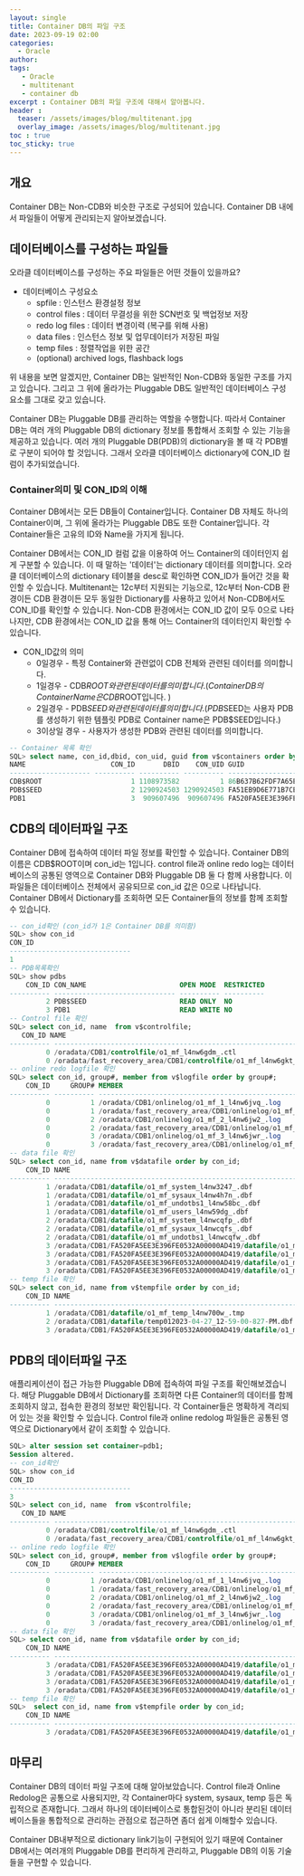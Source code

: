 ```yaml
---
layout: single
title: Container DB의 파일 구조
date: 2023-09-19 02:00
categories: 
  - Oracle
author: 
tags: 
   - Oracle
   - multitenant
   - container db
excerpt : Container DB의 파일 구조에 대해서 알아봅니다.
header :
  teaser: /assets/images/blog/multitenant.jpg
  overlay_image: /assets/images/blog/multitenant.jpg
toc : true  
toc_sticky: true
---
```


## 개요

Container DB는 Non-CDB와 비슷한 구조로 구성되어 있습니다.
Container DB 내에서 파일들이 어떻게 관리되는지 알아보겠습니다.

## 데이터베이스를 구성하는 파일들

오라클 데이터베이스를 구성하는 주요 파일들은 어떤 것들이 있을까요?

- 데이터베이스 구성요소
  - spfile : 인스턴스 환경설정 정보
  - control files : 데이터 무결성을 위한 SCN번호 및 백업정보 저장
  - redo log files : 데이터 변경이력 (복구를 위해 사용)
  - data files : 인스턴스 정보 및 업무데이터가 저장된 파일
  - temp files : 정렬작업을 위한 공간
  - (optional) archived logs, flashback logs 

위 내용을 보면 알겠지만, Container DB는 일반적인 Non-CDB와 동일한 구조를 가지고 있습니다. 그리고 그 위에 올라가는 Pluggable DB도 일반적인 데이터베이스 구성 요소를 그대로 갖고 있습니다.

Container DB는 Pluggable DB를 관리하는 역할을 수행합니다. 따라서 Container DB는 여러 개의 Pluggable DB의 dictionary 정보를 통합해서 조회할 수 있는 기능을 제공하고 있습니다. 여러 개의 Pluggable DB(PDB)의 dictionary을 볼 때 각 PDB별로 구분이 되어야 할 것입니다. 그래서 오라클 데이터베이스 dictionary에 CON_ID 컬럼이 추가되었습니다.

### Container의미 및 CON_ID의 이해

Container DB에서는 모든 DB들이 Container입니다. Container DB 자체도 하나의 Container이며, 그 위에 올라가는 Pluggable DB도 또한 Container입니다. 각 Container들은 고유의 ID와 Name을 가지게 됩니다.

Container DB에서는 CON_ID 컬럼 값을 이용하여 어느 Container의 데이터인지 쉽게 구분할 수 있습니다. 이 때 말하는 '데이터'는 dictionary 데이터를 의미합니다. 오라클 데이터베이스의 dictionary 테이블을 desc로 확인하면 CON_ID가 들어간 것을 확인할 수 있습니다. Multitenant는 12c부터 지원되는 기능으로, 12c부터 Non-CDB 환경이든 CDB 환경이든 모두 동일한 Dictionary를 사용하고 있어서 Non-CDB에서도 CON_ID를 확인할 수 있습니다. Non-CDB 환경에서는 CON_ID 값이 모두 0으로 나타나지만, CDB 환경에서는 CON_ID 값을 통해 어느 Container의 데이터인지 확인할 수 있습니다.


- CON_ID값의 의미
  - 0일경우 - 특정 Container와 관련없이 CDB 전체와 관련된 데이터를 의미합니다.
  - 1일경우 - CDB$ROOT와 관련된 데이터를 의미합니다. (Container DB의 Container Name은 CDB$ROOT입니다. )
  - 2일경우 - PDB$SEED와 관련된 데이터를 의미합니다. (PDB$SEED는 사용자 PDB를 생성하기 위한 템플릿 PDB로 Container name은 PDB$SEED입니다.)
  - 3이상일 경우 - 사용자가 생성한 PDB와 관련된 데이터를 의미합니다. 

```sql
-- Container 목록 확인
SQL> select name, con_id,dbid, con_uid, guid from v$containers order by con_id;
NAME                     CON_ID       DBID    CON_UID GUID
-------------------- ---------- ---------- ---------- --------------------------------
CDB$ROOT                      1 1108973582          1 86B637B62FDF7A65E053F706E80A27CA
PDB$SEED                      2 1290924503 1290924503 FA51EB9D6E771B7CE0532A00000AC69E
PDB1                          3  909607496  909607496 FA520FA5EE3E396FE0532A00000AD419
```

## CDB의 데이터파일 구조

Container DB에 접속하여 데이터 파일 정보를 확인할 수 있습니다.
Container DB의 이름은 CDB$ROOT이며 con_id는 1입니다.
control file과 online redo log는 데이터베이스의 공통된 영역으로 Container DB와 Pluggable DB 둘 다 함께 사용합니다.
이 파일들은 데이터베이스 전체에서 공유되므로 con_id 값은 0으로 나타납니다.
Container DB에서 Dictionary를 조회하면 모든 Container들의 정보를 함께 조회할 수 있습니다.

```sql
-- con_id확인 (con_id가 1은 Container DB를 의미함)
SQL> show con_id
CON_ID
------------------------------
1
-- PDB목록확인
SQL> show pdbs
    CON_ID CON_NAME                       OPEN MODE  RESTRICTED
---------- ------------------------------ ---------- ----------
         2 PDB$SEED                       READ ONLY  NO
         3 PDB1                           READ WRITE NO
-- Control file 확인
SQL> select con_id, name  from v$controlfile;
   CON_ID NAME
---------- -----------------------------------------------------------------------------
         0 /oradata/CDB1/controlfile/o1_mf_l4nw6gdm_.ctl
         0 /oradata/fast_recovery_area/CDB1/controlfile/o1_mf_l4nw6gkt_.ctl
-- online redo logfile 확인
SQL> select con_id, group#, member from v$logfile order by group#;
    CON_ID     GROUP# MEMBER
---------- ---------- ---------------------------------------------------------------------------
         0          1 /oradata/CDB1/onlinelog/o1_mf_1_l4nw6jvq_.log
         0          1 /oradata/fast_recovery_area/CDB1/onlinelog/o1_mf_1_l4nw6k5b_.log
         0          2 /oradata/CDB1/onlinelog/o1_mf_2_l4nw6jw2_.log
         0          2 /oradata/fast_recovery_area/CDB1/onlinelog/o1_mf_2_l4nw6k6s_.log
         0          3 /oradata/CDB1/onlinelog/o1_mf_3_l4nw6jwr_.log
         0          3 /oradata/fast_recovery_area/CDB1/onlinelog/o1_mf_3_l4nw6k6l_.log
-- data file 확인
SQL> select con_id, name from v$datafile order by con_id;
    CON_ID NAME
---------- --------------------------------------------------------------------------------------
         1 /oradata/CDB1/datafile/o1_mf_system_l4nw3247_.dbf
         1 /oradata/CDB1/datafile/o1_mf_sysaux_l4nw4h7n_.dbf
         1 /oradata/CDB1/datafile/o1_mf_undotbs1_l4nw58bc_.dbf
         1 /oradata/CDB1/datafile/o1_mf_users_l4nw59dg_.dbf
         2 /oradata/CDB1/datafile/o1_mf_system_l4nwcqfp_.dbf
         2 /oradata/CDB1/datafile/o1_mf_sysaux_l4nwcqfs_.dbf
         2 /oradata/CDB1/datafile/o1_mf_undotbs1_l4nwcqfw_.dbf
         3 /oradata/CDB1/FA520FA5EE3E396FE0532A00000AD419/datafile/o1_mf_system_l4nwzkpg_.dbf
         3 /oradata/CDB1/FA520FA5EE3E396FE0532A00000AD419/datafile/o1_mf_sysaux_l4nwzkpv_.dbf
         3 /oradata/CDB1/FA520FA5EE3E396FE0532A00000AD419/datafile/o1_mf_users_l4nwzx6x_.dbf
         3 /oradata/CDB1/FA520FA5EE3E396FE0532A00000AD419/datafile/o1_mf_undotbs1_l4nwzkpv_.dbf
-- temp file 확인
SQL> select con_id, name from v$tempfile order by con_id;
    CON_ID NAME
---------- ---------------------------------------------------------------------------------------
         1 /oradata/CDB1/datafile/o1_mf_temp_l4nw700w_.tmp
         2 /oradata/CDB1/datafile/temp012023-04-27_12-59-00-827-PM.dbf
         3 /oradata/CDB1/FA520FA5EE3E396FE0532A00000AD419/datafile/o1_mf_temp_l4nwzkpw_.dbf 
```

## PDB의 데이터파일 구조

애플리케이션이 접근 가능한 Pluggable DB에 접속하여 파일 구조를 확인해보겠습니다.
해당 Pluggable DB에서 Dictionary를 조회하면 다른 Container의 데이터를 함께 조회하지 않고, 접속한 환경의 정보만 확인됩니다.
각 Container들은 명확하게 격리되어 있는 것을 확인할 수 있습니다.
Control file과 online redolog 파일들은 공통된 영역으로 Dictionary에서 같이 조회할 수 있습니다.

```sql
SQL> alter session set container=pdb1;
Session altered.
-- con_id확인
SQL> show con_id
CON_ID
------------------------------
3
SQL> select con_id, name  from v$controlfile;
   CON_ID NAME
---------- -----------------------------------------------------------------------------
         0 /oradata/CDB1/controlfile/o1_mf_l4nw6gdm_.ctl
         0 /oradata/fast_recovery_area/CDB1/controlfile/o1_mf_l4nw6gkt_.ctl
-- online redo logfile 확인
SQL> select con_id, group#, member from v$logfile order by group#;
    CON_ID     GROUP# MEMBER
---------- ---------- ------------------------------------------------------------------------
         0          1 /oradata/CDB1/onlinelog/o1_mf_1_l4nw6jvq_.log
         0          1 /oradata/fast_recovery_area/CDB1/onlinelog/o1_mf_1_l4nw6k5b_.log
         0          2 /oradata/CDB1/onlinelog/o1_mf_2_l4nw6jw2_.log
         0          2 /oradata/fast_recovery_area/CDB1/onlinelog/o1_mf_2_l4nw6k6s_.log
         0          3 /oradata/CDB1/onlinelog/o1_mf_3_l4nw6jwr_.log
         0          3 /oradata/fast_recovery_area/CDB1/onlinelog/o1_mf_3_l4nw6k6l_.log
-- data file 확인
SQL> select con_id, name from v$datafile order by con_id;
    CON_ID NAME
---------- --------------------------------------------------------------------------------------
         3 /oradata/CDB1/FA520FA5EE3E396FE0532A00000AD419/datafile/o1_mf_system_l4nwzkpg_.dbf
         3 /oradata/CDB1/FA520FA5EE3E396FE0532A00000AD419/datafile/o1_mf_users_l4nwzx6x_.dbf
         3 /oradata/CDB1/FA520FA5EE3E396FE0532A00000AD419/datafile/o1_mf_undotbs1_l4nwzkpv_.dbf
         3 /oradata/CDB1/FA520FA5EE3E396FE0532A00000AD419/datafile/o1_mf_sysaux_l4nwzkpv_.dbf
-- temp file 확인
SQL>  select con_id, name from v$tempfile order by con_id;
    CON_ID NAME
---------- -------------------------------------------------------------------------------------
         3 /oradata/CDB1/FA520FA5EE3E396FE0532A00000AD419/datafile/o1_mf_temp_l4nwzkpw_.dbf
```

## 마무리

Container DB의 데이터 파일 구조에 대해 알아보았습니다. Control file과 Online Redolog은 공통으로 사용되지만, 각 Container마다 system, sysaux, temp 등은 독립적으로 존재합니다. 그래서 하나의 데이터베이스로 통합된것이 아니라 분리된 데이터베이스들을 통합적으로 관리하는 관점으로 접근하면 좀더 쉽게 이해할수 있습니다.

Container DB내부적으로 dictionary link기능이 구현되어 있기 때문에 Container DB에서는 여러개의 Pluggable DB를 편리하게 관리하고, Pluggable DB의 이동 기술들을 구현할 수 있습니다.